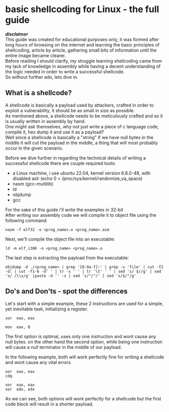 # basic shellcoding for Linux - the full guide

***disclaimer***  
This guide was created for educational purposes only, it was formed after long hours of browsing on the internet and learning the basic principles of shellcoding, article by article, gathering small bits of information until the entire image became clearer.  
Before reading I should clarify, my struggle learning shellcoding came from my lack of knowledge in assembly while having a decent understanding of the logic needed in order to write a successful shellcode.  
So without further ado, lets dive in.  

## What is a shellcode?

A shellcode is basically a payload used by attackers, crafted in order to exploit a vulnerability, it should be as small in size as possible.  
As mentioned above, a shellcode needs to be meticulously crafted and so it is usually written in assembly by hand.  
One might ask themselves, why not just write a piece of c language code, compile it, hex dump it and use it as a payload?   
Well since a shellcode is basically a "string" if we have null bytes in the middle it will cut the payload in the middle, a thing that will most probably occur in the given scenario.  

Before we dive further in regarding the technical details of writing a successful shellcode there are couple required tools:  
- a Linux machine, i use ubuntu 22.04, kernel version 6.8.0-48, with disabled aslr (echo 0 > /proc/sys/kernel/randomize_va_space)  
- nasm (gcc-multilib)  
- ld  
- objdump  
- gcc  

For the sake of this guide i'll write the examples in 32-bit  
After writing our assembly code we will compile it to object file using the following command:  
```
nasm -f elf32 -o <prog_name>.o <prog_name>.asm
```
Next, we'll compile the object file into an executable:  
```
ld -m elf_i386 -o <prog_name> <prog_name>.o
```
The last step is extracting the payload from the executable:  
```
objdump -d ./<prog_name> | grep '[0-9a-f]:' | grep -v 'file' | cut -f2 -d: | cut -f1-6 -d' ' | tr -s ' ' | tr '\t' ' ' | sed 's/ $//g' | sed 's/ /\\x/g' |paste -d '' -s | sed 's/^/"/' | sed 's/$/"/g'   
```

## Do's and Don'ts - spot the differences
Let's start with a simple example, these 2 instructions are used for a simple, yet inevitable task, initializing a register.  
```
xor  eax, eax
```
```
mov  eax, 0
```
The first option is optimal, uses only one instruction and wont cause any null bytes. on the other hand the second option, while being one instruction will cause a null terminator in the middle of our payload.  

In the following example, both will work perfectly fine for writing a shellcode and wont cause any vital errors
```
xor  eax, eax
cdq
```
```
xor  eax, eax
xor  edx, edx
```
As we can see, both options will work perfectly for a shellcode but the first code block will result in a shorter payload.  
